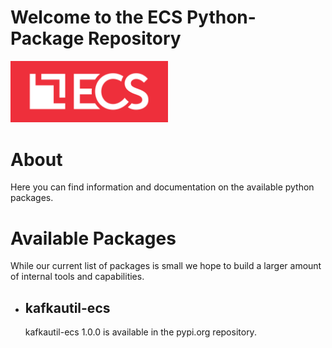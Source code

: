 # Welcome to the ECS Python-Package Repository

<img src="img/ecs.png" width="50%" height="50%" >

# About

Here you can find information and documentation on the available python packages.

# Available Packages

While our current list of packages is small we hope to build a larger amount of internal tools and capabilities.

+ ## kafkautil-ecs

    kafkautil-ecs 1.0.0 is available in the pypi.org repository.




